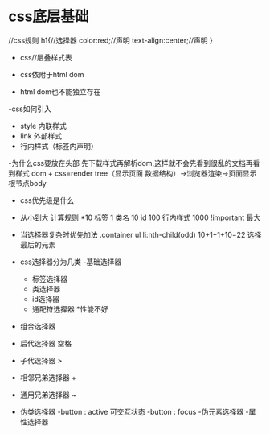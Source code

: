 # css底层基础
//css规则
h1{//选择器
    color:red;//声明
    text-align:center;//声明
}

- css//层叠样式表

 - css依附于html dom
 - html dom也不能独立存在

-css如何引入
 - style 内联样式
 - link 外部样式
 - 行内样式（标签内声明）

-为什么css要放在头部
 先下载样式再解析dom,这样就不会先看到很乱的文档再看到样式
 dom + css=render tree（显示页面 数据结构）->浏览器渲染->页面显示 根节点body

- css优先级是什么
 - 从小到大 计算规则
 *10
 标签 1 类名 10 id 100 行内样式 1000 !important 最大
 - 当选择器复杂时优先加法
  .container ul li:nth-child(odd) 10+1+1+10=22 选择最后的元素

- css选择器分为几类
 -基础选择器
  - 标签选择器
  - 类选择器
  - id选择器
  - 通配符选择器 *性能不好
 - 组合选择器
  - 后代选择器 空格
  - 子代选择器 >
  - 相邻兄弟选择器 +
  - 通用兄弟选择器 ~
- 伪类选择器
 -button : active 可交互状态
 -button : focus
 -伪元素选择器
 -属性选择器
